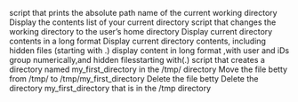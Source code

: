  script that prints the absolute path name of the current working directory
Display the contents list of your current directory
 script that changes the working directory to the user’s home directory
Display current directory contents in a long format
Display current directory contents, including hidden files (starting with .)
display content in long format ,with user and iDs group numerically,and hidden filesstarting with(.)
 script that creates a directory named my_first_directory in the /tmp/ directory
Move the file betty from /tmp/ to /tmp/my_first_directory
Delete the file betty
Delete the directory my_first_directory that is in the /tmp directory

